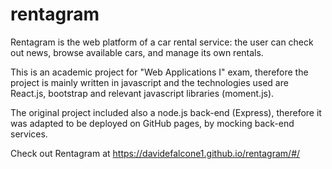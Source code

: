 # rentagram
Rentagram is the web platform of a car rental service: the user can check out news, browse available cars, and manage its own rentals.

This is an academic project for "Web Applications I" exam, therefore the project is mainly written in javascript and the technologies used are React.js, bootstrap and relevant javascript libraries (moment.js).

The original project included also a node.js back-end (Express), therefore it was adapted to be deployed on GitHub pages, by mocking back-end services.

Check out Rentagram at https://davidefalcone1.github.io/rentagram/#/
